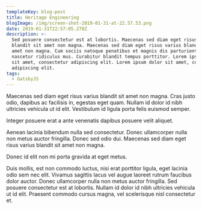 ```yaml
---
templateKey: blog-post
title: Heritage Engineering
blogImage: /img/screen-shot-2019-01-31-at-22.57.53.png
date: 2019-01-31T22:57:05.278Z
description: >-
  Sed posuere consectetur est at lobortis. Maecenas sed diam eget risus varius
  blandit sit amet non magna. Maecenas sed diam eget risus varius blandit sit
  amet non magna. Cum sociis natoque penatibus et magnis dis parturient montes,
  nascetur ridiculus mus. Curabitur blandit tempus porttitor. Lorem ipsum dolor
  sit amet, consectetur adipiscing elit. Lorem ipsum dolor sit amet, consectetur
  adipiscing elit.
tags:
  - GatsbyJS
---
```

Maecenas sed diam eget risus varius blandit sit amet non magna. Cras justo odio, dapibus ac facilisis in, egestas eget quam. Nullam id dolor id nibh ultricies vehicula ut id elit. Vestibulum id ligula porta felis euismod semper. 

Integer posuere erat a ante venenatis dapibus posuere velit aliquet.Aenean lacinia bibendum nulla sed consectetur. Donec ullamcorper nulla non metus auctor fringilla. Donec sed odio dui. Maecenas sed diam eget risus varius blandit sit amet non magna.Donec id elit non mi porta gravida at eget metus. 

Duis mollis, est non commodo luctus, nisi erat porttitor ligula, eget lacinia odio sem nec elit. Vivamus sagittis lacus vel augue laoreet rutrum faucibus dolor auctor. Donec ullamcorper nulla non metus auctor fringilla. Sed posuere consectetur est at lobortis. Nullam id dolor id nibh ultricies vehicula ut id elit. Praesent commodo cursus magna, vel scelerisque nisl consectetur et.
